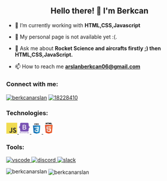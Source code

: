 <h2 align="center">Hello there! 🌌 I'm Berkcan</h1>



  
- 🌱 I’m currently working with **HTML,CSS,Javascript**

- 🚀 My personal page is not available yet :(.

- 💬 Ask me about **Rocket Science and aircrafts firstly ;) then HTML,CSS,JavaScript.**

- 📫 How to reach me **arslanberkcan06@gmail.com**
 </p>

<h3 align="left">Connect with me:</h3>
<p align="left">
<a href="https://www.linkedin.com/in/berkcanarslan/" target="blank" rel=”noopener”><img align="center" src="https://velanovascular.com/wp-content/uploads/2020/06/LinkedIn.png" alt="berkcanarslan" height="30" width="30" /></a>
<a href="https://stackoverflow.com/users/18228410/berkcanarslan" target="blank" rel=”noopener”><img align="center" src="https://upload.wikimedia.org/wikipedia/commons/thumb/e/ef/Stack_Overflow_icon.svg/768px-Stack_Overflow_icon.svg.png" alt="18228410" height="45" width="45" /></a>

<h3 align="left">Technologies:</h3>
<p align="left"> 
<a href="https://developer.mozilla.org/en-US/docs/Web/JavaScript" target="_blank" rel=”noopener”> <img src="https://raw.githubusercontent.com/devicons/devicon/master/icons/javascript/javascript-original.svg" alt="javascript" width="30" height="30"/> </a> 
<a href="https://getbootstrap.com" target="_blank" rel=”noopener”> <img src="https://raw.githubusercontent.com/devicons/devicon/master/icons/bootstrap/bootstrap-plain-wordmark.svg" alt="bootstrap" width="30" height="30"/> </a>
<a href="https://www.w3schools.com/css/" target="_blank" rel=”noopener”> <img src="https://raw.githubusercontent.com/devicons/devicon/master/icons/css3/css3-original-wordmark.svg" alt="css3" width="28" height="28"/> </a> 
<a href="https://www.w3.org/html/" target="_blank" rel=”noopener”> <img src="https://raw.githubusercontent.com/devicons/devicon/master/icons/html5/html5-original-wordmark.svg" alt="html5" width="30" height="30"/> </a> 

  
<h3 align="left">Tools:</h3>
<a href="https://code.visualstudio.com/" target="_blank" rel=”noopener”> <img src="https://upload.wikimedia.org/wikipedia/commons/thumb/9/9a/Visual_Studio_Code_1.35_icon.svg/1024px-Visual_Studio_Code_1.35_icon.svg.png" alt="vscode" width="30" height="30"/> </a>
<a href="https://discord.com/" target="_blank" rel=”noopener”> <img src="https://cdn4.iconfinder.com/data/icons/logos-and-brands/512/91_Discord_logo_logos-512.png" alt="discord" width="30" height="30"/> </a> 
<a href="https://slack.com/intl/en-tr/" target="_blank" rel=”noopener”> <img src="https://cdn.brandfolder.io/5H442O3W/as/pl546j-7le8zk-4nzzs1/Slack_Mark_Web.png" alt="slack" width="37" height="37"/> </a>


<p><img align="left" src="https://github-readme-stats.vercel.app/api/top-langs?username=berkcanarslan&show_icons=true&theme=radical&locale=en&layout=compact" alt="berkcanarslan" /></p>

<p>&nbsp;<img align="center" src="https://github-readme-stats.vercel.app/api?username=berkcanarslan&show_icons=true&theme=dark&locale=en" alt="berkcanarslan" width="50%" /></p>
